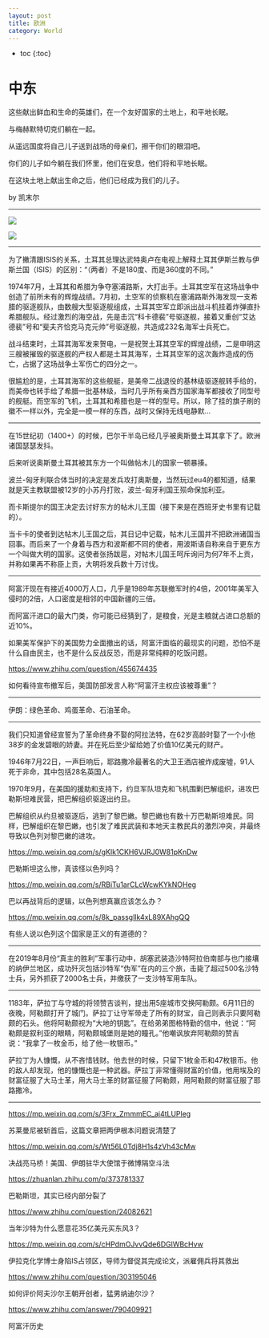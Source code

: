```yaml
---
layout: post
title: 欧洲
category: World 
---
```


* toc
{:toc}

# 中东

这些献出鲜血和生命的英雄们，在一个友好国家的土地上，和平地长眠。

与梅赫默特切克们躺在一起。

从遥远国度将自己儿子送到战场的母亲们，擦干你们的眼泪吧。

你们的儿子如今躺在我们怀里，他们在安息，他们将和平地长眠。

在这块土地上献出生命之后，他们已经成为我们的儿子。

by 凯末尔

---

![](/images/img2/iran_dynasties.jpg)

![](/images/img2/Ottomans.png)

---

为了撇清跟ISIS的关系，土耳其总理达武特奥卢在电视上解释土耳其伊斯兰教与伊斯兰国（ISIS）的区别：“（两者）不是180度、而是360度的不同。”

1974年7月，土耳其和希腊为争夺塞浦路斯，大打出手。土耳其空军在这场战争中创造了前所未有的辉煌战绩。7月初，土空军的侦察机在塞浦路斯外海发现一支希腊的驱逐舰队，由数艘大型驱逐舰组成，土耳其空军立即派出战斗机挂着炸弹直扑希腊舰队。经过激烈的海空战，先是击沉“科卡德裴”号驱逐舰，接着又重创“艾达德裴”号和“斐夫齐恰克马克元帅”号驱逐舰，共造成232名海军士兵死亡。

战斗结束时，土耳其海军发来贺电，一是祝贺土耳其空军的辉煌战绩，二是申明这三艘被摧毁的驱逐舰的产权人都是土耳其海军，土耳其空军的这次轰炸造成的伤亡，占据了这场战争土军伤亡的四分之一。

很尴尬的是，土耳其海军的这些舰艇，是美帝二战退役的基林级驱逐舰转手给的，而美帝也转手给了希腊一批基林级，当时几乎所有亲西方国家海军都接收了同型号的舰艇。而空军的飞机，土耳其和希腊也是一样的型号。所以，除了挂的旗子刷的徽不一样以外，完全是一模一样的东西，战时又保持无线电静默...

---

在15世纪初（1400+）的时候，巴尔干半岛已经几乎被奥斯曼土耳其拿下了。欧洲诸国瑟瑟发抖。

后来听说奥斯曼土耳其被其东方一个叫做帖木儿的国家一顿暴揍。

波兰-匈牙利联合体当时的决定是发兵攻打奥斯曼，当然玩过eu4的都知道，结果就是天主教联盟被12岁的小苏丹打败，波兰-匈牙利国王殒命保加利亚。

而卡斯提尔的国王决定去讨好东方的帖木儿王国（接下来是在西班牙史书里有记载的）。

当卡卡的使者到达帖木儿王国之后，其日记中记载，帖木儿王国并不把欧洲诸国当回事。而后来了一个身着与西方和波斯都不同的使者，用波斯语自称来自于更东方一个叫做大明的国家。这使者张扬跋扈，对帖木儿国王呵斥询问为何7年不上贡，并称如果再不称臣上贡，大明将发兵数十万讨伐。

---

阿富汗现在有接近4000万人口，几乎是1989年苏联撤军时的4倍，2001年美军入侵时的2倍，人口密度是相邻的中国新疆的三倍。

而阿富汗进口的最大门类，你可能已经猜到了，是粮食，光是主粮就占进口总额的近10%。

如果美军保护下的美国势力全面撤出的话，阿富汗面临的最现实的问题，恐怕不是什么自由民主，也不是什么反战反恐，而是非常纯粹的吃饭问题。

https://www.zhihu.com/question/455674435

如何看待宣布撤军后，美国防部发言人称“阿富汗主权应该被尊重”？

---

伊朗：绿色革命、鸡蛋革命、石油革命。

---

我们只知道曾经宣誓为了革命终身不娶的阿拉法特，在62岁高龄时娶了一个小他38岁的金发碧眼的娇妻。并在死后至少留给她了价值10亿美元的财产。

1946年7月22日，一声巨响后，耶路撒冷最著名的大卫王酒店被炸成废墟，91人死于非命，其中包括28名英国人。

1970年9月，在美国的援助和支持下，约旦军队坦克和飞机围剿巴解组织，进攻巴勒斯坦难民营，把巴解组织驱逐出约旦。

巴解组织从约旦被驱逐后，逃到了黎巴嫩。黎巴嫩也有数十万巴勒斯坦难民。同样，巴解组织在黎巴嫩，也引发了难民武装和本地天主教民兵的激烈冲突，并最终导致以色列对黎巴嫩的进攻。

https://mp.weixin.qq.com/s/gKIk1CKH6VJRJ0W81pKnDw

巴勒斯坦这么惨，真该怪以色列吗？

https://mp.weixin.qq.com/s/RBiTu1arCLcWcwKYkNOHeg

巴以再战背后的逻辑，以色列想真赢应该怎么办？

https://mp.weixin.qq.com/s/8k_passglIk4xL89XAhgQQ

有些人说以色列这个国家是正义的有道德的？

---

在2019年8月份“真主的胜利”军事行动中，胡塞武装造沙特阿拉伯南部与也门接壤的纳伊兰地区，成功歼灭包括沙特军“伪军”在内的三个旅，击毙了超过500名沙特士兵，另外抓获了2000名士兵，并缴获了一支沙特军用车队。

---

1183年，萨拉丁与守城的将领赞吉谈判，提出用5座城市交换阿勒颇。6月11日的夜晚，阿勒颇打开了城门。萨拉丁让守军带走了所有的财宝，自己则表示只要阿勒颇的石头。他将阿勒颇视为“大地的钥匙”。在给弟弟图格特勤的信中，他说：“阿勒颇是叙利亚的眼睛，阿勒颇城堡则是她的瞳孔。”他嘲讽放弃阿勒颇的赞吉说：“我拿了一枚金币，给了他一枚银币。”

萨拉丁为人慷慨，从不吝惜钱财。他去世的时候，只留下1枚金币和47枚银币。他的敌人却发现，他的慷慨也是一种武器。萨拉丁非常懂得财富的价值，他用埃及的财富征服了大马士革，用大马士革的财富征服了阿勒颇，用阿勒颇的财富征服了耶路撒冷。

---

https://mp.weixin.qq.com/s/3Frx_ZmmmEC_aj4tLUPleg

​苏莱曼尼被斩首后，这篇文章把两伊根本问题说清楚了

https://mp.weixin.qq.com/s/Wt56L0Tdj8H1s4zVh43cMw

决战亮马桥！美国、伊朗驻华大使馆于微博隔空斗法

https://zhuanlan.zhihu.com/p/373781337

巴勒斯坦，其实已经内部分裂了

https://www.zhihu.com/question/24082621

当年沙特为什么愿意花35亿美元买东风3？

https://mp.weixin.qq.com/s/cHPdmOJvvQde6DGlWBcHvw

伊拉克化学博士身陷IS占领区，导师为督促其完成论文，派雇佣兵将其救出

https://www.zhihu.com/question/303195046

如何评价阿夫沙尔王朝开创者，猛男纳迪尔沙？

https://www.zhihu.com/answer/790409921

阿富汗历史
